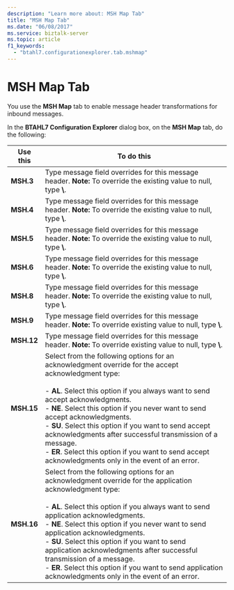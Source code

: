 ```yaml
---
description: "Learn more about: MSH Map Tab"
title: "MSH Map Tab"
ms.date: "06/08/2017"
ms.service: biztalk-server
ms.topic: article
f1_keywords: 
  - "btahl7.configurationexplorer.tab.mshmap"
---
```

# MSH Map Tab
You use the **MSH Map** tab to enable message header transformations for inbound messages.  
  
 In the **BTAHL7 Configuration Explorer** dialog box, on the **MSH Map** tab, do the following:  
  
|Use this|To do this|  
|--------------|----------------|  
|**MSH.3**|Type message field overrides for this message header. **Note:**  To override the existing value to null, type **\\**.|  
|**MSH.4**|Type message field overrides for this message header. **Note:**  To override the existing value to null, type **\\**.|  
|**MSH.5**|Type message field overrides for this message header. **Note:**  To override the existing value to null, type **\\**.|  
|**MSH.6**|Type message field overrides for this message header. **Note:**  To override the existing value to null, type **\\**.|  
|**MSH.8**|Type message field overrides for this message header. **Note:**  To override the existing value to null, type **\\**.|  
|**MSH.9**|Type message field overrides for this message header. **Note:**  To override existing value to null, type **\\**.|  
|**MSH.12**|Type message field overrides for this message header. **Note:**  To override existing value to null, type **\\**.|  
|**MSH.15**|Select from the following options for an acknowledgment override for the accept acknowledgment type:<br /><br /> -   **AL**. Select this option if you always want to send accept acknowledgments.<br />-   **NE**. Select this option if you never want to send accept acknowledgments.<br />-   **SU**. Select this option if you want to send accept acknowledgments after successful transmission of a message.<br />-   **ER**. Select this option if you want to send accept acknowledgments only in the event of an error.|  
|**MSH.16**|Select from the following options for an acknowledgment override for the application acknowledgment type:<br /><br /> -   **AL**. Select this option if you always want to send application acknowledgments.<br />-   **NE**. Select this option if you never want to send application acknowledgments.<br />-   **SU**. Select this option if you want to send application acknowledgments after successful transmission of a message.<br />-   **ER**. Select this option if you want to send application acknowledgments only in the event of an error.|
